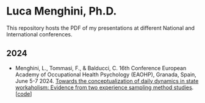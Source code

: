 # Luca Menghini, Ph.D.
This repository hosts the PDF of my presentations at different National and International conferences. 

## 2024

- Menghini, L., Tommasi, F., & Balducci, C. 16th Conference European Academy of Occupational Health Psychology (EAOHP), Granada, Spain, June 5-7 2024. [Towards the conceptualization of daily dynamics in state workaholism: Evidence from two experience sampling method studies](https://luca-menghini.github.io/pResentations/2024/EAOHP24/EAOHP2024.pdf).  [[code](https://luca-menghini.github.io/pResentations/2024/EAOHP24/EAOHP2024.Rmd)]

